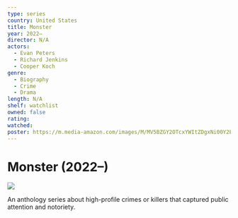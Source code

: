 ```yaml
---
type: series
country: United States
title: Monster
year: 2022–
director: N/A
actors:
  - Evan Peters
  - Richard Jenkins
  - Cooper Koch
genre:
  - Biography
  - Crime
  - Drama
length: N/A
shelf: watchlist
owned: false
rating:
watched:
poster: https://m.media-amazon.com/images/M/MV5BZGY2OTcxYWItZDgxNi00Y2E1LTk0YTgtZDcwZjZkNzU4OTJjXkEyXkFqcGc@._V1_SX300.jpg
---
```


# Monster (2022–)

![](https://m.media-amazon.com/images/M/MV5BZGY2OTcxYWItZDgxNi00Y2E1LTk0YTgtZDcwZjZkNzU4OTJjXkEyXkFqcGc@._V1_SX300.jpg)

An anthology series about high-profile crimes or killers that captured public attention and notoriety.